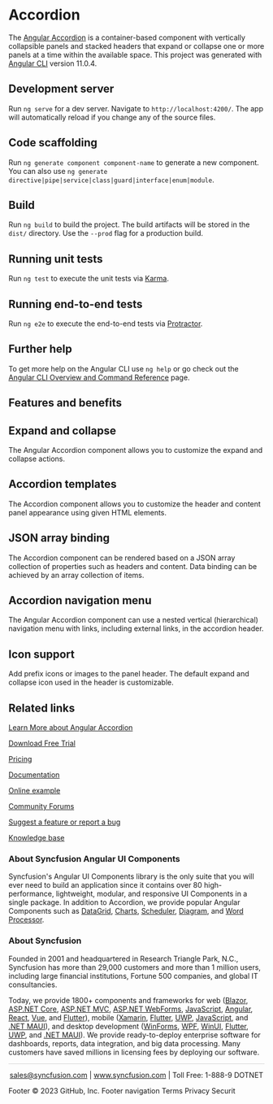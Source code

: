 # Accordion

The [Angular Accordion](https://www.syncfusion.com/angular-components/angular-accordion?utm_source=github&utm_medium=listing&utm_campaign=angular-accordion-github-samples) is a container-based component with vertically collapsible panels and stacked headers that expand or collapse one or more panels at a time within the available space. This project was generated with [Angular CLI](https://github.com/angular/angular-cli) version 11.0.4.

## Development server

Run `ng serve` for a dev server. Navigate to `http://localhost:4200/`. The app will automatically reload if you change any of the source files.

## Code scaffolding

Run `ng generate component component-name` to generate a new component. You can also use `ng generate directive|pipe|service|class|guard|interface|enum|module`.

## Build

Run `ng build` to build the project. The build artifacts will be stored in the `dist/` directory. Use the `--prod` flag for a production build.

## Running unit tests

Run `ng test` to execute the unit tests via [Karma](https://karma-runner.github.io).

## Running end-to-end tests

Run `ng e2e` to execute the end-to-end tests via [Protractor](http://www.protractortest.org/).

## Further help

To get more help on the Angular CLI use `ng help` or go check out the [Angular CLI Overview and Command Reference](https://angular.io/cli) page.

## Features and benefits
## Expand and collapse

The Angular Accordion component allows you to customize the expand and collapse actions.

## Accordion templates

The Accordion component allows you to customize the header and content panel appearance using given HTML elements.

## JSON array binding

The Accordion component can be rendered based on a JSON array collection of properties such as headers and content. Data binding can be achieved by an array collection of items.

## Accordion navigation menu

The Angular Accordion component can use a nested vertical (hierarchical) navigation menu with links, including external links, in the accordion header.

## Icon support

Add prefix icons or images to the panel header. The default expand and collapse icon used in the header is customizable.

## Related links
[Learn More about Angular Accordion](https://www.syncfusion.com/angular-components/angular-accordion?utm_source=github&utm_medium=listing&utm_campaign=angular-accordion-github-samples)

[Download Free Trial](https://www.syncfusion.com/downloads/angular?utm_source=github&utm_medium=listing&utm_campaign=angular-accordion-github-samples)

[Pricing](https://www.syncfusion.com/sales/teamlicense?utm_source=github&utm_medium=listing&utm_campaign=angular-accordion-github-samples)

[Documentation](https://ej2.syncfusion.com/angular/documentation/accordion/getting-started?utm_source=github&utm_medium=listing&utm_campaign=angular-accordion-github-samples)

[Online example](https://ej2.syncfusion.com/angular/demos/#/bootstrap5/accordion/default?utm_source=github&utm_medium=listing&utm_campaign=angular-accordion-github-samples)

[Community Forums](https://www.syncfusion.com/forums/angular-js2?utm_source=github&utm_medium=listing&utm_campaign=angular-accordion-github-samples)

[Suggest a feature or report a bug](https://www.syncfusion.com/feedback/angular?utm_source=github&utm_medium=listing&utm_campaign=angular-accordion-github-samples)

[Knowledge base](https://support.syncfusion.com/kb/article/10873/how-to-get-started-easily-with-syncfusion-angular-11-accordion?utm_source=github&utm_medium=listing&utm_campaign=angular-accordion-github-samples)

### About Syncfusion Angular UI Components

Syncfusion's Angular UI Components library is the only suite that you will ever need to build an application since it contains over 80 high-performance, lightweight, modular, and responsive UI Components in a single package. In addition to Accordion, we provide popular Angular Components such as [DataGrid](https://www.syncfusion.com/angular-components/angular-grid?utm_source=github&utm_medium=listing&utm_campaign=angular-accordion-github-samples), [Charts](https://www.syncfusion.com/angular-components/angular-charts?utm_source=github&utm_medium=listing&utm_campaign=angular-accordion-github-samples), [Scheduler](https://www.syncfusion.com/angular-components/angular-scheduler?utm_source=github&utm_medium=listing&utm_campaign=angular-accordion-github-samples), [Diagram](https://www.syncfusion.com/angular-components/angular-diagram?utm_source=github&utm_medium=listing&utm_campaign=angular-accordion-github-samples), and [Word Processor](https://www.syncfusion.com/angular-components/angular-word-processor?utm_source=github&utm_medium=listing&utm_campaign=angular-accordion-github-samples).

### About Syncfusion

Founded in 2001 and headquartered in Research Triangle Park, N.C., Syncfusion has more than 29,000 customers and more than 1 million users, including large financial institutions, Fortune 500 companies, and global IT consultancies.

Today, we provide 1800+ components and frameworks for web ([Blazor](https://www.syncfusion.com/blazor-components?utm_source=github&utm_medium=listing&utm_campaign=angular-accordion-github-samples), [ASP.NET Core](https://www.syncfusion.com/aspnet-core-ui-controls?utm_source=github&utm_medium=listing&utm_campaign=angular-accordion-github-samples), [ASP.NET MVC](https://www.syncfusion.com/aspnet-mvc-ui-controls?utm_source=github&utm_medium=listing&utm_campaign=angular-accordion-github-samples), [ASP.NET WebForms](https://www.syncfusion.com/jquery/aspnet-webforms-ui-controls?utm_source=github&utm_medium=listing&utm_campaign=angular-accordion-github-samples), [JavaScript](https://www.syncfusion.com/javascript-ui-controls?utm_source=github&utm_medium=listing&utm_campaign=angular-accordion-github-samples), [Angular](https://www.syncfusion.com/angular-components?utm_source=github&utm_medium=listing&utm_campaign=angular-accordion-github-samples), [React](https://www.syncfusion.com/react-components?utm_source=github&utm_medium=listing&utm_campaign=angular-accordion-github-samples), [Vue](https://www.syncfusion.com/vue-components?utm_source=github&utm_medium=listing&utm_campaign=angular-accordion-github-samples), and [Flutter](https://www.syncfusion.com/flutter-widgets?utm_source=github&utm_medium=listing&utm_campaign=angular-accordion-github-samples)), mobile ([Xamarin](https://www.syncfusion.com/xamarin-ui-controls?utm_source=github&utm_medium=listing&utm_campaign=angular-accordion-github-samples), [Flutter](https://www.syncfusion.com/flutter-widgets?utm_source=github&utm_medium=listing&utm_campaign=angular-accordion-github-samples), [UWP](https://www.syncfusion.com/uwp-ui-controls?utm_source=github&utm_medium=listing&utm_campaign=angular-accordion-github-samples), [JavaScript](https://www.syncfusion.com/javascript-ui-controls?utm_source=github&utm_medium=listing&utm_campaign=angular-accordion-github-samples), and [.NET MAUI](https://www.syncfusion.com/maui-controls?utm_source=github&utm_medium=listing&utm_campaign=angular-accordion-github-samples)), and desktop development ([WinForms](https://www.syncfusion.com/winforms-ui-controls?utm_source=github&utm_medium=listing&utm_campaign=angular-accordion-github-samples), [WPF](https://www.syncfusion.com/wpf-controls?utm_source=github&utm_medium=listing&utm_campaign=angular-accordion-github-samples), [WinUI](https://www.syncfusion.com/winui-controls?utm_source=github&utm_medium=listing&utm_campaign=angular-accordion-github-samples), [Flutter](https://www.syncfusion.com/flutter-widgets?utm_source=github&utm_medium=listing&utm_campaign=angular-accordion-github-samples), [UWP](https://www.syncfusion.com/uwp-ui-controls?utm_source=github&utm_medium=listing&utm_campaign=angular-accordion-github-samples), and [.NET MAUI](https://www.syncfusion.com/maui-controls?utm_source=github&utm_medium=listing&utm_campaign=angular-accordion-github-samples)). We provide ready-to-deploy enterprise software for dashboards, reports, data integration, and big data processing. Many customers have saved millions in licensing fees by deploying our software.

<hr style="height:0.3px;border:none;color:lightgrey;background-color:lightgrey;" />

<p align="center">
<a href="mailto:sales@syncfusion.com?Subject=Syncfusion Angular Accordion - GitHub" target="_top">sales@syncfusion.com</a> | <a href="https://www.syncfusion.com?utm_source=github&utm_medium=listing&utm_campaign=angular-accordion-github-samples)">www.syncfusion.com</a> | Toll Free: 1-888-9 DOTNET <br>
</p>
Footer
© 2023 GitHub, Inc.
Footer navigation
Terms
Privacy
Securit
